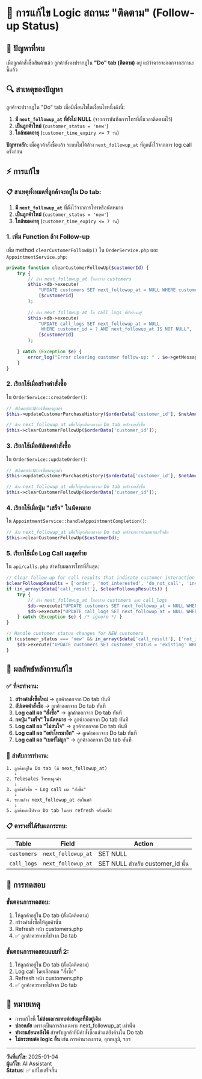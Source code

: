 # 🔧 การแก้ไข Logic สถานะ "ติดตาม" (Follow-up Status)

## 🐛 **ปัญหาที่พบ**

เมื่อลูกค้าสั่งซื้อสินค้าแล้ว ลูกค้ายังคงปรากฏใน **"Do" tab (ติดตาม)** อยู่ แม้ว่าควรจะออกจากสถานะนี้แล้ว

## 🔍 **สาเหตุของปัญหา**

ลูกค้าจะปรากฏใน "Do" tab เมื่อมีเงื่อนไขใดเงื่อนไขหนึ่งดังนี้:

1. **มี `next_followup_at` ที่ยังไม่ NULL** (จากการบันทึกการโทรที่ตั้งเวลาติดตามไว้)
2. **เป็นลูกค้าใหม่** (`customer_status = 'new'`)
3. **ใกล้หมดอายุ** (`customer_time_expiry <= 7 วัน`)

**ปัญหาหลัก**: เมื่อลูกค้าสั่งซื้อแล้ว ระบบไม่ได้ล้าง `next_followup_at` ที่ถูกตั้งไว้จากการ log call ครั้งก่อน

## ⚡ **การแก้ไข**

### 📋 **สาเหตุทั้งหมดที่ลูกค้าจะอยู่ใน Do tab:**
1. **มี `next_followup_at`** ที่ตั้งไว้จากการโทรหรือนัดหมาย
2. **เป็นลูกค้าใหม่** (`customer_status = 'new'`)  
3. **ใกล้หมดอายุ** (`customer_time_expiry <= 7 วัน`)

### 1. **เพิ่ม Function ล้าง Follow-up**

เพิ่ม method `clearCustomerFollowUp()` ใน `OrderService.php` และ `AppointmentService.php`:

```php
private function clearCustomerFollowUp($customerId) {
    try {
        // ล้าง next_followup_at ในตาราง customers
        $this->db->execute(
            "UPDATE customers SET next_followup_at = NULL WHERE customer_id = ?",
            [$customerId]
        );
        
        // ล้าง next_followup_at ใน call_logs ที่ยังค้างอยู่
        $this->db->execute(
            "UPDATE call_logs SET next_followup_at = NULL 
             WHERE customer_id = ? AND next_followup_at IS NOT NULL",
            [$customerId]
        );
        
    } catch (Exception $e) {
        error_log("Error clearing customer follow-up: " . $e->getMessage());
    }
}
```

### 2. **เรียกใช้เมื่อสร้างคำสั่งซื้อ**

ใน `OrderService::createOrder()`:

```php
// อัปเดตประวัติการซื้อของลูกค้า
$this->updateCustomerPurchaseHistory($orderData['customer_id'], $netAmount);

// ล้าง next_followup_at เพื่อให้ลูกค้าออกจาก Do tab หลังจากสั่งซื้อ
$this->clearCustomerFollowUp($orderData['customer_id']);
```

### 3. **เรียกใช้เมื่ออัปเดตคำสั่งซื้อ**

ใน `OrderService::updateOrder()`:

```php
// อัปเดตประวัติการซื้อของลูกค้า
$this->updateCustomerPurchaseHistory($orderData['customer_id'], $netAmount);

// ล้าง next_followup_at เพื่อให้ลูกค้าออกจาก Do tab หลังจากสั่งซื้อ
$this->clearCustomerFollowUp($orderData['customer_id']);
```

### 4. **เรียกใช้เมื่อปุ่ม "เสร็จ" ในนัดหมาย**

ใน `AppointmentService::handleAppointmentCompletion()`:

```php
// ล้าง next_followup_at เพื่อให้ลูกค้าออกจาก Do tab หลังจากการนัดหมายเสร็จสิ้น
$this->clearCustomerFollowUp($customerId);
```

### 5. **เรียกใช้เมื่อ Log Call ผลสุดท้าย**

ใน `api/calls.php` สำหรับผลการโทรที่สิ้นสุด:

```php
// Clear follow-up for call results that indicate customer interaction is complete
$clearFollowupResults = ['order', 'not_interested', 'do_not_call', 'invalid_number'];
if (in_array($data['call_result'], $clearFollowupResults)) {
    try {
        // ล้าง next_followup_at ในตาราง customers และ call_logs
        $db->execute("UPDATE customers SET next_followup_at = NULL WHERE customer_id = ?", [$data['customer_id']]);
        $db->execute("UPDATE call_logs SET next_followup_at = NULL WHERE customer_id = ? AND next_followup_at IS NOT NULL", [$data['customer_id']]);
    } catch (Exception $e) { /* ignore */ }
}

// Handle customer status changes for NEW customers
if (customer_status === 'new' && in_array($data['call_result'], ['not_interested', 'do_not_call', 'invalid_number'])) {
    $db->execute("UPDATE customers SET customer_status = 'existing' WHERE customer_id = ?", [$data['customer_id']]);
}
```

## 🎯 **ผลลัพธ์หลังการแก้ไข**

### ✅ **ที่จะทำงาน:**
1. **สร้างคำสั่งซื้อใหม่** → ลูกค้าออกจาก Do tab ทันที
2. **อัปเดตคำสั่งซื้อ** → ลูกค้าออกจาก Do tab ทันที  
3. **Log call ผล "สั่งซื้อ"** → ลูกค้าออกจาก Do tab ทันที
4. **กดปุ่ม "เสร็จ" ในนัดหมาย** → ลูกค้าออกจาก Do tab ทันที
5. **Log call ผล "ไม่สนใจ"** → ลูกค้าออกจาก Do tab ทันที
6. **Log call ผล "อย่าโทรมาอีก"** → ลูกค้าออกจาก Do tab ทันที
7. **Log call ผล "เบอร์ไม่ถูก"** → ลูกค้าออกจาก Do tab ทันที

### 🔄 **ลำดับการทำงาน:**

```
1. ลูกค้าอยู่ใน Do tab (มี next_followup_at)
   ↓
2. Telesales โทรหาลูกค้า
   ↓
3. ลูกค้าสั่งซื้อ → Log call ผล "สั่งซื้อ"
   ↓
4. ระบบล้าง next_followup_at อัตโนมัติ
   ↓
5. ลูกค้าหายไปจาก Do tab ในการ refresh ครั้งต่อไป
```

### 📋 **ตารางที่ได้รับผลกระทบ:**

| Table | Field | Action |
|-------|-------|---------|
| `customers` | `next_followup_at` | SET NULL |
| `call_logs` | `next_followup_at` | SET NULL สำหรับ customer_id นั้น |

## 🚀 **การทดสอบ**

### ขั้นตอนการทดสอบ:
1. ให้ลูกค้าอยู่ใน Do tab (ตั้งนัดติดตาม)
2. สร้างคำสั่งซื้อให้ลูกค้านั้น
3. Refresh หน้า customers.php
4. ✅ ลูกค้าควรหายไปจาก Do tab

### ขั้นตอนการทดสอบแบบที่ 2:
1. ให้ลูกค้าอยู่ใน Do tab (ตั้งนัดติดตาม)
2. Log call โดยเลือกผล "สั่งซื้อ"
3. Refresh หน้า customers.php  
4. ✅ ลูกค้าควรหายไปจาก Do tab

## 📝 **หมายเหตุ**

- การแก้ไขนี้ **ไม่ส่งผลกระทบต่อข้อมูลที่มีอยู่เดิม**
- **ปลอดภัย** เพราะเป็นการล้างเฉพาะ next_followup_at เท่านั้น
- **ทำงานย้อนหลังได้** สำหรับลูกค้าที่มีคำสั่งซื้อแล้วแต่ยังค้างใน Do tab
- **ไม่กระทบต่อ logic อื่น** เช่น การคำนวณเกรด, อุณหภูมิ, ฯลฯ

---

**วันที่แก้ไข**: 2025-01-04  
**ผู้แก้ไข**: AI Assistant  
**Status**: ✅ แก้ไขเสร็จสิ้น
